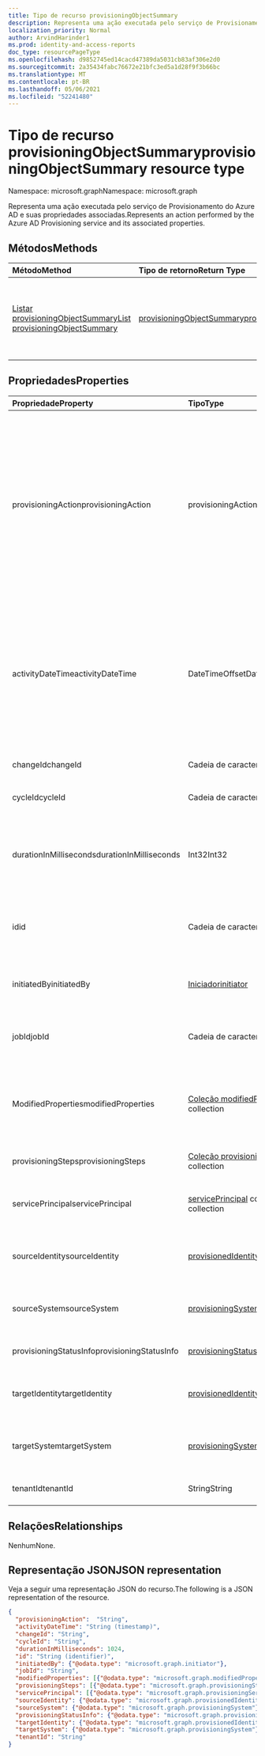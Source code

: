 ```yaml
---
title: Tipo de recurso provisioningObjectSummary
description: Representa uma ação executada pelo serviço de Provisionamento do Azure AD e suas propriedades associadas.
localization_priority: Normal
author: ArvindHarinder1
ms.prod: identity-and-access-reports
doc_type: resourcePageType
ms.openlocfilehash: d9852745ed14cacd47389da5031cb83af306e2d0
ms.sourcegitcommit: 2a35434fabc76672e21bfc3ed5a1d28f9f3b66bc
ms.translationtype: MT
ms.contentlocale: pt-BR
ms.lasthandoff: 05/06/2021
ms.locfileid: "52241480"
---
```

# <a name="provisioningobjectsummary-resource-type"></a><span data-ttu-id="d50b6-103">Tipo de recurso provisioningObjectSummary</span><span class="sxs-lookup"><span data-stu-id="d50b6-103">provisioningObjectSummary resource type</span></span>

<span data-ttu-id="d50b6-104">Namespace: microsoft.graph</span><span class="sxs-lookup"><span data-stu-id="d50b6-104">Namespace: microsoft.graph</span></span>


<span data-ttu-id="d50b6-105">Representa uma ação executada pelo serviço de Provisionamento do Azure AD e suas propriedades associadas.</span><span class="sxs-lookup"><span data-stu-id="d50b6-105">Represents an action performed by the Azure AD Provisioning service and its associated properties.</span></span> 

## <a name="methods"></a><span data-ttu-id="d50b6-106">Métodos</span><span class="sxs-lookup"><span data-stu-id="d50b6-106">Methods</span></span>

| <span data-ttu-id="d50b6-107">Método</span><span class="sxs-lookup"><span data-stu-id="d50b6-107">Method</span></span>  | <span data-ttu-id="d50b6-108">Tipo de retorno</span><span class="sxs-lookup"><span data-stu-id="d50b6-108">Return Type</span></span> | <span data-ttu-id="d50b6-109">Descrição</span><span class="sxs-lookup"><span data-stu-id="d50b6-109">Description</span></span> |
|:-------------|:------------|:------------|
| [<span data-ttu-id="d50b6-110">Listar provisioningObjectSummary</span><span class="sxs-lookup"><span data-stu-id="d50b6-110">List provisioningObjectSummary</span></span>](../api/provisioningobjectsummary-list.md) | [<span data-ttu-id="d50b6-111">provisioningObjectSummary</span><span class="sxs-lookup"><span data-stu-id="d50b6-111">provisioningObjectSummary</span></span>](provisioningobjectsummary.md) | <span data-ttu-id="d50b6-112">Obter uma lista de todos os eventos de provisionamento que ocorreram em seu locatário.</span><span class="sxs-lookup"><span data-stu-id="d50b6-112">Get a list of all provisioning events that occurred in your tenant.</span></span> |


## <a name="properties"></a><span data-ttu-id="d50b6-113">Propriedades</span><span class="sxs-lookup"><span data-stu-id="d50b6-113">Properties</span></span>

| <span data-ttu-id="d50b6-114">Propriedade</span><span class="sxs-lookup"><span data-stu-id="d50b6-114">Property</span></span>     | <span data-ttu-id="d50b6-115">Tipo</span><span class="sxs-lookup"><span data-stu-id="d50b6-115">Type</span></span>        | <span data-ttu-id="d50b6-116">Descrição</span><span class="sxs-lookup"><span data-stu-id="d50b6-116">Description</span></span> |
|:-------------|:------------|:------------|
|<span data-ttu-id="d50b6-117">provisioningAction</span><span class="sxs-lookup"><span data-stu-id="d50b6-117">provisioningAction</span></span>|<span data-ttu-id="d50b6-118">provisioningAction</span><span class="sxs-lookup"><span data-stu-id="d50b6-118">provisioningAction</span></span>|<span data-ttu-id="d50b6-119">Indica o nome da atividade ou o nome da operação.</span><span class="sxs-lookup"><span data-stu-id="d50b6-119">Indicates the activity name or the operation name.</span></span> <span data-ttu-id="d50b6-120">Os valores possíveis são: `create` , , , , e `update` `delete` `stageddelete` `disable` `other` `unknownFutureValue` .</span><span class="sxs-lookup"><span data-stu-id="d50b6-120">Possible values are: `create`, `update`, `delete`, `stageddelete`, `disable`, `other` and `unknownFutureValue`.</span></span> <span data-ttu-id="d50b6-121">Para uma lista de atividades registradas, consulte a lista de atividades do Azure AD.</span><span class="sxs-lookup"><span data-stu-id="d50b6-121">For a list of activities logged, refer to Azure AD activity list.</span></span>|
|<span data-ttu-id="d50b6-122">activityDateTime</span><span class="sxs-lookup"><span data-stu-id="d50b6-122">activityDateTime</span></span>|<span data-ttu-id="d50b6-123">DateTimeOffset</span><span class="sxs-lookup"><span data-stu-id="d50b6-123">DateTimeOffset</span></span>|<span data-ttu-id="d50b6-124">O tipo Timestamp representa informações de data e hora usando o formato ISO 8601 e está sempre no horário UTC.</span><span class="sxs-lookup"><span data-stu-id="d50b6-124">The Timestamp type represents date and time information using ISO 8601 format and is always in UTC time.</span></span> <span data-ttu-id="d50b6-125">Por exemplo, meia-noite UTC em 1 de janeiro de 2014 é `2014-01-01T00:00:00Z`</span><span class="sxs-lookup"><span data-stu-id="d50b6-125">For example, midnight UTC on Jan 1, 2014 is `2014-01-01T00:00:00Z`</span></span>|
|<span data-ttu-id="d50b6-126">changeId</span><span class="sxs-lookup"><span data-stu-id="d50b6-126">changeId</span></span>|<span data-ttu-id="d50b6-127">Cadeia de caracteres</span><span class="sxs-lookup"><span data-stu-id="d50b6-127">String</span></span>|<span data-ttu-id="d50b6-128">ID exclusiva dessa alteração neste ciclo.</span><span class="sxs-lookup"><span data-stu-id="d50b6-128">Unique ID of this change in this cycle.</span></span>|
|<span data-ttu-id="d50b6-129">cycleId</span><span class="sxs-lookup"><span data-stu-id="d50b6-129">cycleId</span></span>|<span data-ttu-id="d50b6-130">Cadeia de caracteres</span><span class="sxs-lookup"><span data-stu-id="d50b6-130">String</span></span>|<span data-ttu-id="d50b6-131">ID exclusiva por iteração de trabalho.</span><span class="sxs-lookup"><span data-stu-id="d50b6-131">Unique ID per job iteration.</span></span>|
|<span data-ttu-id="d50b6-132">durationInMilliseconds</span><span class="sxs-lookup"><span data-stu-id="d50b6-132">durationInMilliseconds</span></span>|<span data-ttu-id="d50b6-133">Int32</span><span class="sxs-lookup"><span data-stu-id="d50b6-133">Int32</span></span>|<span data-ttu-id="d50b6-134">Indica quanto tempo essa ação de provisionamento levou para ser final.</span><span class="sxs-lookup"><span data-stu-id="d50b6-134">Indicates how long this provisioning action took to finish.</span></span> <span data-ttu-id="d50b6-135">Medido em milissegundos.</span><span class="sxs-lookup"><span data-stu-id="d50b6-135">Measured in milliseconds.</span></span>|
|<span data-ttu-id="d50b6-136">id</span><span class="sxs-lookup"><span data-stu-id="d50b6-136">id</span></span>|<span data-ttu-id="d50b6-137">Cadeia de caracteres</span><span class="sxs-lookup"><span data-stu-id="d50b6-137">String</span></span>| <span data-ttu-id="d50b6-138">Indica que a ID exclusiva para a atividade.</span><span class="sxs-lookup"><span data-stu-id="d50b6-138">Indicates the unique ID for the activity.</span></span> <span data-ttu-id="d50b6-139">Este é um GUID somente leitura.</span><span class="sxs-lookup"><span data-stu-id="d50b6-139">This is a read-only GUID.</span></span>|
|<span data-ttu-id="d50b6-140">initiatedBy</span><span class="sxs-lookup"><span data-stu-id="d50b6-140">initiatedBy</span></span>|[<span data-ttu-id="d50b6-141">Iniciador</span><span class="sxs-lookup"><span data-stu-id="d50b6-141">initiator</span></span>](initiator.md)|<span data-ttu-id="d50b6-142">Detalhes de quem iniciou esse provisionamento.</span><span class="sxs-lookup"><span data-stu-id="d50b6-142">Details of who initiated this provisioning.</span></span>|
|<span data-ttu-id="d50b6-143">jobId</span><span class="sxs-lookup"><span data-stu-id="d50b6-143">jobId</span></span>|<span data-ttu-id="d50b6-144">Cadeia de caracteres</span><span class="sxs-lookup"><span data-stu-id="d50b6-144">String</span></span>|<span data-ttu-id="d50b6-145">A ID exclusiva para todo o trabalho de provisionamento.</span><span class="sxs-lookup"><span data-stu-id="d50b6-145">The unique ID for the whole provisioning job.</span></span>|
|<span data-ttu-id="d50b6-146">ModifiedProperties</span><span class="sxs-lookup"><span data-stu-id="d50b6-146">modifiedProperties</span></span>|<span data-ttu-id="d50b6-147">[Coleção modifiedProperty](modifiedproperty.md)</span><span class="sxs-lookup"><span data-stu-id="d50b6-147">[modifiedProperty](modifiedproperty.md) collection</span></span>|<span data-ttu-id="d50b6-148">Detalhes de cada propriedade que foi modificada nesta ação de provisionamento neste objeto.</span><span class="sxs-lookup"><span data-stu-id="d50b6-148">Details of each property that was modified in this provisioning action on this object.</span></span>|
|<span data-ttu-id="d50b6-149">provisioningSteps</span><span class="sxs-lookup"><span data-stu-id="d50b6-149">provisioningSteps</span></span>|<span data-ttu-id="d50b6-150">[Coleção provisioningStep](provisioningstep.md)</span><span class="sxs-lookup"><span data-stu-id="d50b6-150">[provisioningStep](provisioningstep.md) collection</span></span>|<span data-ttu-id="d50b6-151">Detalhes de cada etapa no provisionamento.</span><span class="sxs-lookup"><span data-stu-id="d50b6-151">Details of each step in provisioning.</span></span>|
|<span data-ttu-id="d50b6-152">servicePrincipal</span><span class="sxs-lookup"><span data-stu-id="d50b6-152">servicePrincipal</span></span>|<span data-ttu-id="d50b6-153">[servicePrincipal](provisioningserviceprincipal.md) collection</span><span class="sxs-lookup"><span data-stu-id="d50b6-153">[servicePrincipal](provisioningserviceprincipal.md) collection</span></span>|<span data-ttu-id="d50b6-154">Representa a entidade de serviço usada para provisionamento.</span><span class="sxs-lookup"><span data-stu-id="d50b6-154">Represents the service principal used for provisioning.</span></span>|
|<span data-ttu-id="d50b6-155">sourceIdentity</span><span class="sxs-lookup"><span data-stu-id="d50b6-155">sourceIdentity</span></span>|[<span data-ttu-id="d50b6-156">provisionedIdentity</span><span class="sxs-lookup"><span data-stu-id="d50b6-156">provisionedIdentity</span></span>](provisionedidentity.md)|<span data-ttu-id="d50b6-157">Detalhes do objeto de origem que está sendo provisionado.</span><span class="sxs-lookup"><span data-stu-id="d50b6-157">Details of source object being provisioned.</span></span>|
|<span data-ttu-id="d50b6-158">sourceSystem</span><span class="sxs-lookup"><span data-stu-id="d50b6-158">sourceSystem</span></span>|[<span data-ttu-id="d50b6-159">provisioningSystem</span><span class="sxs-lookup"><span data-stu-id="d50b6-159">provisioningSystem</span></span>](provisioningsystem.md)|<span data-ttu-id="d50b6-160">Detalhes do sistema de origem do objeto que está sendo provisionado.</span><span class="sxs-lookup"><span data-stu-id="d50b6-160">Details of source system of the object being provisioned.</span></span>|
|<span data-ttu-id="d50b6-161">provisioningStatusInfo</span><span class="sxs-lookup"><span data-stu-id="d50b6-161">provisioningStatusInfo</span></span>|[<span data-ttu-id="d50b6-162">provisioningStatusInfo</span><span class="sxs-lookup"><span data-stu-id="d50b6-162">provisioningStatusInfo</span></span>](provisioningstatusinfo.md)|<span data-ttu-id="d50b6-163">Detalhes do status do provisionamento.</span><span class="sxs-lookup"><span data-stu-id="d50b6-163">Details of provisioning status.</span></span>|
|<span data-ttu-id="d50b6-164">targetIdentity</span><span class="sxs-lookup"><span data-stu-id="d50b6-164">targetIdentity</span></span>|[<span data-ttu-id="d50b6-165">provisionedIdentity</span><span class="sxs-lookup"><span data-stu-id="d50b6-165">provisionedIdentity</span></span>](provisionedidentity.md)|<span data-ttu-id="d50b6-166">Detalhes do objeto de destino que está sendo provisionado.</span><span class="sxs-lookup"><span data-stu-id="d50b6-166">Details of target object being provisioned.</span></span>|
|<span data-ttu-id="d50b6-167">targetSystem</span><span class="sxs-lookup"><span data-stu-id="d50b6-167">targetSystem</span></span>|[<span data-ttu-id="d50b6-168">provisioningSystem</span><span class="sxs-lookup"><span data-stu-id="d50b6-168">provisioningSystem</span></span>](provisioningsystem.md)|<span data-ttu-id="d50b6-169">Detalhes do sistema de destino do objeto que está sendo provisionado.</span><span class="sxs-lookup"><span data-stu-id="d50b6-169">Details of target system of the object being provisioned.</span></span>|
|<span data-ttu-id="d50b6-170">tenantId</span><span class="sxs-lookup"><span data-stu-id="d50b6-170">tenantId</span></span>|<span data-ttu-id="d50b6-171">String</span><span class="sxs-lookup"><span data-stu-id="d50b6-171">String</span></span>|<span data-ttu-id="d50b6-172">ID exclusiva do locatário do Azure AD.</span><span class="sxs-lookup"><span data-stu-id="d50b6-172">Unique Azure AD tenant ID.</span></span>|

## <a name="relationships"></a><span data-ttu-id="d50b6-173">Relações</span><span class="sxs-lookup"><span data-stu-id="d50b6-173">Relationships</span></span>

<span data-ttu-id="d50b6-174">Nenhum</span><span class="sxs-lookup"><span data-stu-id="d50b6-174">None.</span></span>

## <a name="json-representation"></a><span data-ttu-id="d50b6-175">Representação JSON</span><span class="sxs-lookup"><span data-stu-id="d50b6-175">JSON representation</span></span>

<span data-ttu-id="d50b6-176">Veja a seguir uma representação JSON do recurso.</span><span class="sxs-lookup"><span data-stu-id="d50b6-176">The following is a JSON representation of the resource.</span></span>

<!-- {
  "blockType": "resource",
  "optionalProperties": [

  ],
  "@odata.type": "microsoft.graph.provisioningObjectSummary",
  "keyProperty": "id"
}-->

```json
{
  "provisioningAction":  "String",
  "activityDateTime": "String (timestamp)",
  "changeId": "String",
  "cycleId": "String",
  "durationInMilliseconds": 1024,
  "id": "String (identifier)",
  "initiatedBy": {"@odata.type": "microsoft.graph.initiator"},
  "jobId": "String",
  "modifiedProperties": [{"@odata.type": "microsoft.graph.modifiedProperty"}],
  "provisioningSteps": [{"@odata.type": "microsoft.graph.provisioningStep"}],
  "servicePrincipal": [{"@odata.type": "microsoft.graph.provisioningServicePrincipal"}],
  "sourceIdentity": {"@odata.type": "microsoft.graph.provisionedIdentity"},
  "sourceSystem": {"@odata.type": "microsoft.graph.provisioningSystem"},
  "provisioningStatusInfo": {"@odata.type": "microsoft.graph.provisioningStatusInfo"},
  "targetIdentity": {"@odata.type": "microsoft.graph.provisionedIdentity"},
  "targetSystem": {"@odata.type": "microsoft.graph.provisioningSystem"},
  "tenantId": "String"
}
```

<!-- uuid: 16cd6b66-4b1a-43a1-adaf-3a886856ed98
2019-02-04 14:57:30 UTC -->
<!-- {
  "type": "#page.annotation",
  "description": "provisioningObjectSummary resource",
  "keywords": "",
  "section": "documentation",
  "tocPath": ""
}-->


